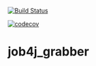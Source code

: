 [![Build Status](https://www.travis-ci.com/AlexeyEsipov/-job4j_grabber.svg?branch=main)](https://www.travis-ci.com/AlexeyEsipov/-job4j_grabber)

[![codecov](https://codecov.io/gh/AlexeyEsipov/-job4j_grabber/branch/main/graph/badge.svg?token=80DC3I5FWM)](https://codecov.io/gh/AlexeyEsipov/-job4j_grabber)

# job4j_grabber